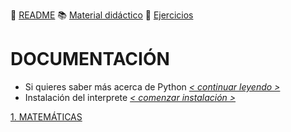 :page_with_curl: [README](../README.md) :books: [Material didáctico](/documentation/indice.md) :pencil: [Ejercicios](/tests/indicetests.md)


# DOCUMENTACIÓN

+ Si quieres saber más acerca de Python _[< continuar leyendo >](https://es.wikipedia.org/wiki/Python)_
+ Instalación del interprete _[< comenzar instalación >](https://www.python.org/downloads/)_

[1. MATEMÁTICAS](/documentation/mat.md)